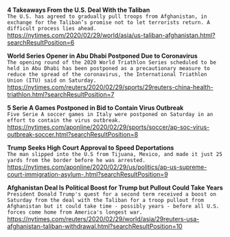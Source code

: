 **4 Takeaways From the U.S. Deal With the Taliban**\
`The U.S. has agreed to gradually pull troops from Afghanistan, in exchange for the Taliban’s promise not to let terrorists return. A difficult process lies ahead.`\
https://nytimes.com/2020/02/29/world/asia/us-taliban-afghanistan.html?searchResultPosition=6

**World Series Opener in Abu Dhabi Postponed Due to Coronavirus**\
`The opening round of the 2020 World Triathlon Series scheduled to be held in Abu Dhabi has been postponed as a precautionary measure to reduce the spread of the coronavirus, the International Triathlon Union (ITU) said on Saturday.`\
https://nytimes.com/reuters/2020/02/29/sports/29reuters-china-health-triathlon.html?searchResultPosition=7

**5 Serie A Games Postponed in Bid to Contain Virus Outbreak**\
`Five Serie A soccer games in Italy were postponed on Saturday in an effort to contain the virus outbreak.`\
https://nytimes.com/aponline/2020/02/29/sports/soccer/ap-soc-virus-outbreak-soccer.html?searchResultPosition=8

**Trump Seeks High Court Approval to Speed Deportations**\
`The man slipped into the U.S from Tijuana, Mexico, and made it just 25 yards from the border before he was arrested.`\
https://nytimes.com/aponline/2020/02/29/us/politics/ap-us-supreme-court-immigration-asylum-.html?searchResultPosition=9

**Afghanistan Deal Is Political Boost for Trump but Pullout Could Take Years**\
`President Donald Trump's quest for a second term received a boost on Saturday from the deal with the Taliban for a troop pullout from Afghanistan but it could take time - possibly years - before all U.S. forces come home from America's longest war.`\
https://nytimes.com/reuters/2020/02/29/world/asia/29reuters-usa-afghanistan-taliban-withdrawal.html?searchResultPosition=10

